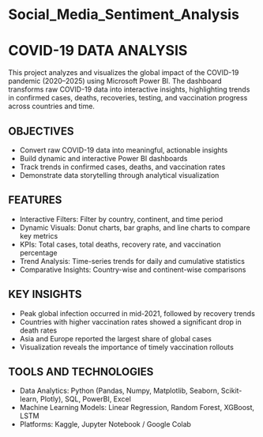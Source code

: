 # Social_Media_Sentiment_Analysis
# COVID-19 DATA ANALYSIS
This project analyzes and visualizes the global impact of the COVID-19 pandemic (2020–2025) using Microsoft Power BI.
The dashboard transforms raw COVID-19 data into interactive insights, highlighting trends in confirmed cases, deaths, recoveries, testing, and vaccination progress across countries and time.

## OBJECTIVES
- Convert raw COVID-19 data into meaningful, actionable insights
- Build dynamic and interactive Power BI dashboards
- Track trends in confirmed cases, deaths, and vaccination rates
- Demonstrate data storytelling through analytical visualization

## FEATURES

- Interactive Filters: Filter by country, continent, and time period
- Dynamic Visuals: Donut charts, bar graphs, and line charts to compare key metrics
- KPIs: Total cases, total deaths, recovery rate, and vaccination percentage
- Trend Analysis: Time-series trends for daily and cumulative statistics
- Comparative Insights: Country-wise and continent-wise comparisons

## KEY INSIGHTS

- Peak global infection occurred in mid-2021, followed by recovery trends
- Countries with higher vaccination rates showed a significant drop in death rates
- Asia and Europe reported the largest share of global cases
- Visualization reveals the importance of timely vaccination rollouts

## TOOLS AND TECHNOLOGIES
- Data Analytics: Python (Pandas, Numpy, Matplotlib, Seaborn, Scikit-learn, Plotly), SQL, PowerBI, Excel
- Machine Learning Models: Linear Regression, Random Forest, XGBoost, LSTM
- Platforms: Kaggle, Jupyter Notebook / Google Colab
